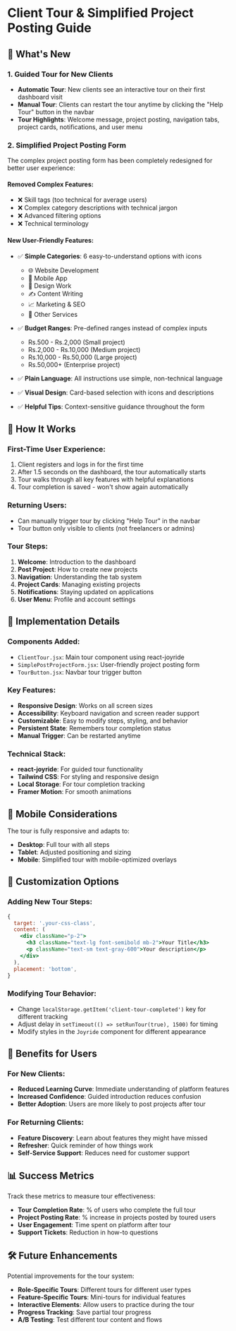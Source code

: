# Client Tour & Simplified Project Posting Guide

## 🎯 What's New

### 1. **Guided Tour for New Clients**
- **Automatic Tour**: New clients see an interactive tour on their first dashboard visit
- **Manual Tour**: Clients can restart the tour anytime by clicking the "Help Tour" button in the navbar
- **Tour Highlights**: Welcome message, project posting, navigation tabs, project cards, notifications, and user menu

### 2. **Simplified Project Posting Form**
The complex project posting form has been completely redesigned for better user experience:

#### **Removed Complex Features:**
- ❌ Skill tags (too technical for average users)
- ❌ Complex category descriptions with technical jargon
- ❌ Advanced filtering options
- ❌ Technical terminology

#### **New User-Friendly Features:**
- ✅ **Simple Categories**: 6 easy-to-understand options with icons
  - 🌐 Website Development
  - 📱 Mobile App  
  - 🎨 Design Work
  - ✍️ Content Writing
  - 📈 Marketing & SEO
  - 🔧 Other Services

- ✅ **Budget Ranges**: Pre-defined ranges instead of complex inputs
  - Rs.500 - Rs.2,000 (Small project)
  - Rs.2,000 - Rs.10,000 (Medium project)  
  - Rs.10,000 - Rs.50,000 (Large project)
  - Rs.50,000+ (Enterprise project)

- ✅ **Plain Language**: All instructions use simple, non-technical language
- ✅ **Visual Design**: Card-based selection with icons and descriptions
- ✅ **Helpful Tips**: Context-sensitive guidance throughout the form

## 🚀 How It Works

### **First-Time User Experience:**
1. Client registers and logs in for the first time
2. After 1.5 seconds on the dashboard, the tour automatically starts
3. Tour walks through all key features with helpful explanations
4. Tour completion is saved - won't show again automatically

### **Returning Users:**
- Can manually trigger tour by clicking "Help Tour" in the navbar
- Tour button only visible to clients (not freelancers or admins)

### **Tour Steps:**
1. **Welcome**: Introduction to the dashboard
2. **Post Project**: How to create new projects
3. **Navigation**: Understanding the tab system
4. **Project Cards**: Managing existing projects
5. **Notifications**: Staying updated on applications
6. **User Menu**: Profile and account settings

## 🎨 Implementation Details

### **Components Added:**
- `ClientTour.jsx`: Main tour component using react-joyride
- `SimplePostProjectForm.jsx`: User-friendly project posting form
- `TourButton.jsx`: Navbar tour trigger button

### **Key Features:**
- **Responsive Design**: Works on all screen sizes
- **Accessibility**: Keyboard navigation and screen reader support  
- **Customizable**: Easy to modify steps, styling, and behavior
- **Persistent State**: Remembers tour completion status
- **Manual Trigger**: Can be restarted anytime

### **Technical Stack:**
- **react-joyride**: For guided tour functionality
- **Tailwind CSS**: For styling and responsive design
- **Local Storage**: For tour completion tracking
- **Framer Motion**: For smooth animations

## 📱 Mobile Considerations

The tour is fully responsive and adapts to:
- **Desktop**: Full tour with all steps
- **Tablet**: Adjusted positioning and sizing
- **Mobile**: Simplified tour with mobile-optimized overlays

## 🔧 Customization Options

### **Adding New Tour Steps:**
```jsx
{
  target: '.your-css-class',
  content: (
    <div className="p-2">
      <h3 className="text-lg font-semibold mb-2">Your Title</h3>
      <p className="text-sm text-gray-600">Your description</p>
    </div>
  ),
  placement: 'bottom',
}
```

### **Modifying Tour Behavior:**
- Change `localStorage.getItem('client-tour-completed')` key for different tracking
- Adjust delay in `setTimeout(() => setRunTour(true), 1500)` for timing
- Modify styles in the `Joyride` component for different appearance

## 🎯 Benefits for Users

### **For New Clients:**
- **Reduced Learning Curve**: Immediate understanding of platform features
- **Increased Confidence**: Guided introduction reduces confusion
- **Better Adoption**: Users are more likely to post projects after tour

### **For Returning Clients:**
- **Feature Discovery**: Learn about features they might have missed
- **Refresher**: Quick reminder of how things work
- **Self-Service Support**: Reduces need for customer support

## 📊 Success Metrics

Track these metrics to measure tour effectiveness:
- **Tour Completion Rate**: % of users who complete the full tour
- **Project Posting Rate**: % increase in projects posted by toured users
- **User Engagement**: Time spent on platform after tour
- **Support Tickets**: Reduction in how-to questions

## 🛠️ Future Enhancements

Potential improvements for the tour system:
- **Role-Specific Tours**: Different tours for different user types
- **Feature-Specific Tours**: Mini-tours for individual features
- **Interactive Elements**: Allow users to practice during the tour
- **Progress Tracking**: Save partial tour progress
- **A/B Testing**: Test different tour content and flows
